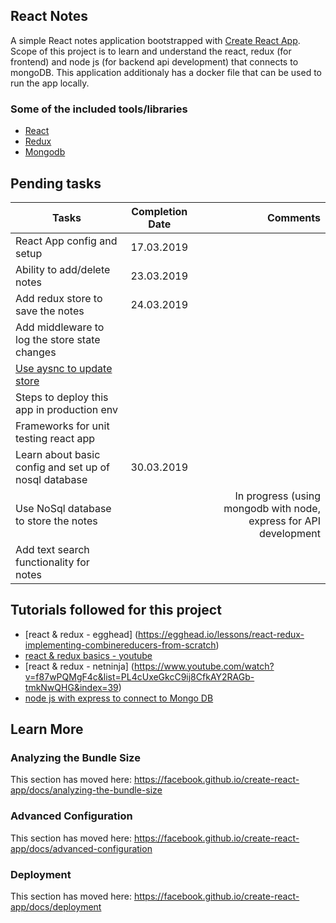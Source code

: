 ## React Notes
A simple React notes application bootstrapped with  [Create React App](https://github.com/facebook/create-react-app). Scope of this project is to learn and understand the react, redux (for frontend) and node js (for backend api development) that connects to mongoDB. This application additionaly has a docker file that can be used to run the app locally.

### Some of the included tools/libraries

* [React](https://github.com/axios/axios)
* [Redux](https://github.com/expressjs/express)
* [Mongodb](https://github.com/helmetjs/helmet)


## Pending tasks
| Tasks         | Completion Date           | Comments  |
| ------------- |:-------------:| -----:|
| React App config and setup      | 17.03.2019 ||
| Ability to add/delete notes     |  23.03.2019 |    |
| Add redux store to save the notes | 24.03.2019     |    |
| Add middleware to log the store state changes | | |
| [Use aysnc to update store](https://www.youtube.com/watch?v=tfuZ7uZmVyg&list=PL55RiY5tL51rrC3sh8qLiYHqUV3twEYU_&index=7) | | | 
| Steps to deploy this app in production env |||
| Frameworks for unit testing react app |||
| Learn about basic config and set up of nosql database  | 30.03.2019 |  |
| Use NoSql database to store the notes | | In progress (using mongodb with node, express for API development |
| Add text search functionality for notes | |

## Tutorials followed for this project
* [react & redux - egghead] (https://egghead.io/lessons/react-redux-implementing-combinereducers-from-scratch)
* [react & redux basics - youtube](https://www.youtube.com/watch?v=tfuZ7uZmVyg&list=PL55RiY5tL51rrC3sh8qLiYHqUV3twEYU_&index=7)
* [react & redux - netninja] (https://www.youtube.com/watch?v=f87wPQMgF4c&list=PL4cUxeGkcC9ij8CfkAY2RAGb-tmkNwQHG&index=39)
* [node js with express to connect to Mongo DB](https://www.youtube.com/watch?v=fsCjFHuMXj0)

## Learn More

### Analyzing the Bundle Size

This section has moved here: https://facebook.github.io/create-react-app/docs/analyzing-the-bundle-size

### Advanced Configuration

This section has moved here: https://facebook.github.io/create-react-app/docs/advanced-configuration

### Deployment

This section has moved here: https://facebook.github.io/create-react-app/docs/deployment
